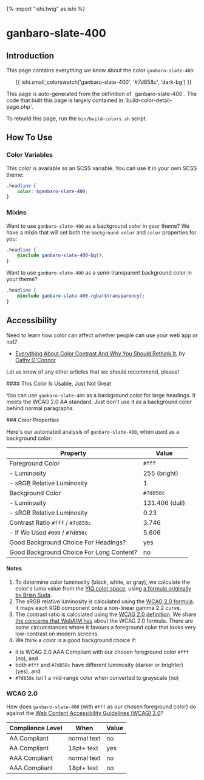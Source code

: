 {% import "ishi.twig" as ishi %}
# ganbaro-slate-400

## Introduction

This page contains everything we know about the color `ganbaro-slate-400`:

<div class="grid">
    <div class="cell">
        <div class="swatch">
            <ul>
                {{ ishi.small_colorswatch('ganbaro-slate-400', '#7d858c', 'dark-bg') }}
            </ul>
        </div>
    </div>
</div>

<div class="callout attention" markdown="1">
This page is auto-generated from the definition of `ganbaro-slate-400`. The code that built this page is largely contained in `build-color-detail-page.php`.

To rebuild this page, run the `bin/build-colors.sh` script.
</div>

## How To Use

### Color Variables

This color is available as an SCSS variable. You can use it in your own SCSS theme:

```scss
.headline {
    color: $ganbaro-slate-400;
}
```

### Mixins

Want to use `ganbaro-slate-400` as a background color in your theme? We have a mixin that will set both the `background-color` and `color` properties for you:

```scss
.headline {
    @include ganbaro-slate-400-bg();
}
```

Want to use `ganbaro-slate-400` as a semi-transparent background color in your theme?

```scss
.headline {
    @include ganbaro-slate-400-rgba($transparency);
}
```

## Accessibility

Need to learn how color can affect whether people can use your web app or not?

* [Everything About Color Contrast And Why You Should Rethink It](https://www.smashingmagazine.com/2014/10/color-contrast-tips-and-tools-for-accessibility/), by [Cathy O'Connor](http://www.twitter.com/cagocon)

Let us know of any other articles that we should recommend, please!
<div class="callout warning" markdown="1">
#### This Color Is Usable, Just Not Great

You can use `ganbaro-slate-400` as a background color for large headings. It meets the WCAG 2.0 AA standard. Just don't use it as a background color behind normal paragraphs.
</div>
### Color Properties

Here's our automated analysis of `ganbaro-slate-400`, when used as a background color:

Property | Value
---------|------
Foreground Color | `#fff`
- Luminosity | 255 (bright)
- sRGB Relative Luminosity | 1
Background Color | `#7d858c`
- Luminosity | 131.406 (dull)
- sRGB Relative Luminosity | 0.23
Contrast Ratio `#fff` / `#7d858c` | 3.746
- If We Used `#000` / `#7d858c` | 5.606
Good Background Choice For Headings? | yes
Good Background Choice For Long Content? | no

#### Notes

1. To determine color luminosity (black, white, or gray), we calculate the color's luma value from the [YIQ color space](https://en.wikipedia.org/wiki/YIQ), using [a formula originally by Brian Suda](https://24ways.org/2010/calculating-color-contrast/).
1. The sRGB relative luminosity is calculated using the [WCAG 2.0 formula](https://www.w3.org/TR/WCAG20/#relativeluminancedef). It maps each RGB component onto a non-linear gamma 2.2 curve.
1. The contrast ratio is calculated using the [WCAG 2.0 definition](https://www.w3.org/TR/2008/REC-WCAG20-20081211/#contrast-ratiodef). We share [the concerns that WebAIM has](http://webaim.org/blog/wcag-2-1-feedback/) about the WCAG 2.0 formula. There are some circumstances where it favours a foreground color that looks very low-contrast on modern screens.
1. We think a color is a good background choice if:
  - it is WCAG 2.0 AAA Compliant with our chosen foreground color `#fff` (no), and
  - both `#fff` and `#7d858c` have different luminosity (darker or brighter) (yes), and
  - `#7d858c` isn't a mid-range color when converted to grayscale (no)

### WCAG 2.0

How does `ganbaro-slate-400` (with `#fff` as our chosen foreground color) do against the [Web Content Accessibility Guidelines (WCAG) 2.0](https://www.w3.org/TR/WCAG20/)?

Compliance Level | When | Value
-----------------|------|------
AA Compliant | normal text | no
AA Compliant | 18pt+ text | yes
AAA Compliant | normal text | no
AAA Compliant | 18pt+ text | no